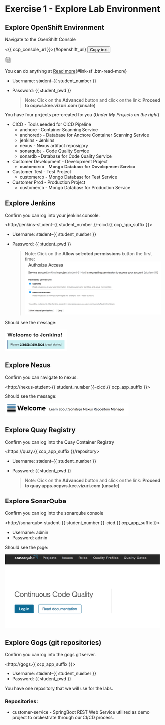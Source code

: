# Exercise 1 - Explore Lab Environment

## Explore OpenShift Environment

Navigate to the OpenShift Console

<{{ ocp_console_url }}>{#openshift_url} <button onclick="copyToClipboard('openshift_url')">Copy text</button>

<img src="../images/copy-paste.jpeg" onclick="copyToClipboard('openshift_url')" alt="copy-paste" width="20">

You can do anything at [Read more](http://www.stackoverflow.com "read more"){#link-sf .btn-read-more}

* Username: student-{{ student_number }}
* Password: {{ student_pwd }}

    >Note: Click on the **Advanced** button and click on the link: **Proceed to ocpws.kee.vizuri.com (unsafe)**
    
You have four projects pre-created for you (*Under My Projects on the right*)

* CICD - Tools needed for CICD Pipeline
    * anchore - Container Scanning Service
    * anchoredb - Database for Anchore Container Scanning Service
    * jenkins - Jenkins
    * nexus - Nexus artifact reposigory
    * sonarqube - Code Quality Service
    * sonardb - Database for Code Quality Service
* Customer Development - Development Project
    * customerdb - Mongo Database for Development Service
* Customer Test - Test Project
    * customerdb - Mongo Database for Test Service
* Customer Prod - Production Project
    * customerdb - Mongo Database for Production Service


## Explore Jenkins

Confirm you can log into your jenkins console.  

<http://jenkins-student-{{ student_number }}-cicd.{{ ocp_app_suffix }}>

* Username: student-{{ student_number }}
* Password: {{ student_pwd }}

    >Note: Click on the **Allow selected permissions** button the first time: <img src="../images/jenkins_accept.png" alt="jenkins_accept" width="500"> 

Should see the message: 

<img src="../images/jenkins_welcome.png" alt="jenkins_welcome" width="200">

## Explore Nexus

Confirm you can navigate to nexus.

<http://nexus-student-{{ student_number }}-cicd.{{ ocp_app_suffix }}>

Should see the message: 

<img src="../images/nexus_welcome.png" alt="nexus_welcome" width="400">

## Explore Quay Registry 

Confirm you can log into the Quay Container Registry

<https://quay.{{ ocp_app_suffix }}/repository>

* Username: student-{{ student_number }}
* Password: {{ student_pwd }}

    >Note: Click on the **Advanced** button and click on the link: **Proceed to quay.apps.ocpws.kee.vizuri.com (unsafe)**

## Explore SonarQube

Confirm you can log into the sonarqube console

<http://sonarqube-student-{{ student_number }}-cicd.{{ ocp_app_suffix }}>

* Username: admin
* Password: admin

Should see the page: 

<img src="../images/sonarqube_welcome.png" alt="sonarqube_welcome" width="500">

## Explore Gogs (git repositories) 

Confirm you can log into the gogs git server.

<http://gogs.{{ ocp_app_suffix }}>

* Username: student-{{ student_number }}
* Password: {{ student_pwd }}

You have one repository that we will use for the labs.

### Repositories:
* customer-service - SpringBoot REST Web Service utilized as demo project to orchestrate through our CI/CD process.
